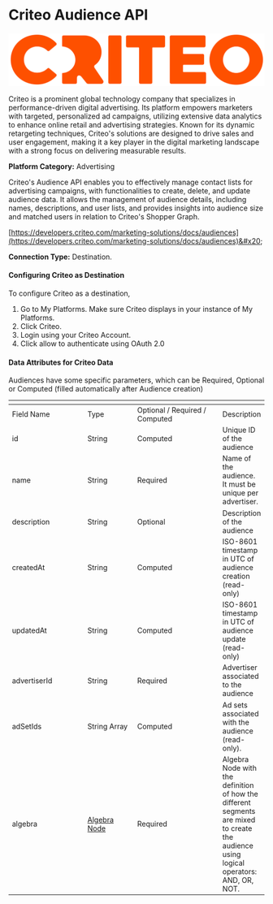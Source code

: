 # Criteo Audience API

![](<.gitbook/assets/image (68).png>)

Criteo is a prominent global technology company that specializes in performance-driven digital advertising. Its platform empowers marketers with targeted, personalized ad campaigns, utilizing extensive data analytics to enhance online retail and advertising strategies. Known for its dynamic retargeting techniques, Criteo's solutions are designed to drive sales and user engagement, making it a key player in the digital marketing landscape with a strong focus on delivering measurable results.

**Platform Category:** Advertising

Criteo's Audience API enables you to effectively manage contact lists for advertising campaigns, with functionalities to create, delete, and update audience data. It allows the management of audience details, including names, descriptions, and user lists, and provides insights into audience size and matched users in relation to Criteo's Shopper Graph.

[https://developers.criteo.com/marketing-solutions/docs/audiences](https://developers.criteo.com/marketing-solutions/docs/audiences)&#x20;

**Connection Type:** Destination.

#### Configuring Criteo as Destination

To configure Criteo as a destination,

1. Go to My Platforms. Make sure Criteo displays in your instance of My Platforms.
2. Click Criteo.
3. Login using your Criteo Account.
4. Click allow to authenticate using OAuth 2.0

#### Data Attributes for Criteo Data

Audiences have some specific parameters, which can be Required, Optional or Computed (filled automatically after Audience creation)

<table data-header-hidden><thead><tr><th width="162"></th><th width="100"></th><th width="196"></th><th></th></tr></thead><tbody><tr><td>Field Name</td><td>Type</td><td>Optional / Required / Computed</td><td>Description</td></tr><tr><td>id</td><td>String</td><td>Computed</td><td>Unique ID of the audience</td></tr><tr><td>name</td><td>String</td><td>Required</td><td>Name of the audience. It must be unique per advertiser.</td></tr><tr><td>description</td><td>String</td><td>Optional</td><td>Description of the audience</td></tr><tr><td>createdAt</td><td>String</td><td>Computed</td><td>ISO-8601 timestamp in UTC of audience creation (read-only)</td></tr><tr><td>updatedAt</td><td>String</td><td>Computed</td><td>ISO-8601 timestamp in UTC of audience update (read-only)</td></tr><tr><td>advertiserId</td><td>String</td><td>Required</td><td>Advertiser associated to the audience</td></tr><tr><td>adSetIds</td><td>String Array</td><td>Computed</td><td>Ad sets associated with the audience (read-only).</td></tr><tr><td>algebra</td><td><a href="https://developers.criteo.com/marketing-solutions/docs/algebra-nodes">Algebra Node</a></td><td>Required</td><td>Algebra Node with the definition of how the different segments are mixed to create the audience using logical operators: AND, OR, NOT.</td></tr></tbody></table>
